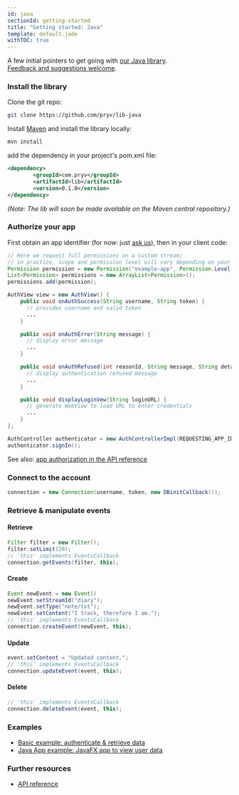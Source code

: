 ```yaml
---
id: java
sectionId: getting-started
title: "Getting started: Java"
template: default.jade
withTOC: true
---
```


A few initial pointers to get going with [our Java library](https://github.com/pryv/lib-java).<br>
[Feedback and suggestions welcome](http://github.com/pryv/dev-site/issues).


### Install the library

Clone the git repo:

```bash
git clone https://github.com/pryv/lib-java
```

Install [Maven](http://books.sonatype.com/mvnref-book/reference/installation-sect-maven-install.html) and install the library locally:

```bash
mvn install
```
add the dependency in your project's pom.xml file:

```xml
<dependency>
        <groupId>com.pryv</groupId>
        <artifactId>lib</artifactId>
        <version>0.1.0</version>
</dependency>
```

_(Note: The lib will soon be made available on the Maven central repository.)_


### Authorize your app

First obtain an app identifier (for now: just [ask us](mailto:developers@pryv.com)), then in your client code:

```java
// Here we request full permissions on a custom stream;
// in practice, scope and permission level will vary depending on your needs
Permission permission = new Permission("example-app", Permission.Level.manage, "Example App");
List<Permission> permissions = new ArrayList<Permission>();
permissions.add(permission);

AuthView view = new AuthView() {
	public void onAuthSuccess(String username, String token) {
      // provides username and valid token
      ...
    }

    public void onAuthError(String message) {
      // display error message
      ...
    }

    public void onAuthRefused(int reasonId, String message, String detail) {
  	  // display authentication refused message
  	  ...
    }

    public void displayLoginVew(String loginURL) {
      // generate WebView to load URL to enter credentials
      ...
    }
};

AuthController authenticator = new AuthControllerImpl(REQUESTING_APP_ID, permissions, "en", "", view);
authenticator.signIn();
```

See also: [app authorization in the API reference](/reference/#authorizing-your-app)


### Connect to the account

```java
connection = new Connection(username, token, new DBinitCallback());
```


### Retrieve & manipulate events

#### Retrieve

```java
Filter filter = new Filter();
filter.setLimit(20);
// 'this' implements EventsCallback
connection.getEvents(filter, this);
```

#### Create

```java
Event newEvent = new Event()
newEvent.setStreamId("diary");
newEvent.setType("note/txt");
newEvent.setContent("I track, therefore I am.");
// 'this' implements EventsCallback
connection.createEvent(newEvent, this);
```

#### Update

```java
event.setContent = "Updated content.";
// 'this' implements EventsCallback
connection.updateEvent(event, this);
```

#### Delete

```java
// 'this' implements EventsCallback
connection.deleteEvent(event, this);
```


### Examples


- [Basic example: authenticate & retrieve data](https://github.com/pryv/lib-java/blob/master/src/test/java/com/pryv/examples/BasicExample.java)
- [Java App example: JavaFX app to view user data](https://github.com/pryv/lib-java/blob/master/examples/JavaApp/JavaApp/src/main/java/com/pryv/ExampleApp.java#L47)


### Further resources

- [API reference](/reference)

